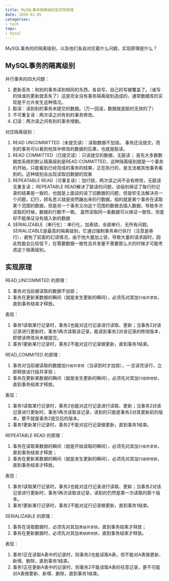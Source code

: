 ```yaml
---
title: MySQL事务隔离级别及实现原理
date: 2020-02-05
categories:
- tech
tags:
- mysql
---
```


MySQL事务的的隔离级别，以及他们各自对应着什么问题，实现原理是什么？

<!-- more -->

## MySQL事务的隔离级别

并行事务的四大问题：
1. 更新丢失：和别的事务读到相同的东西，各自写，自己的写被覆盖了。（谁写的快谁的更新就丢失了）这是完全没有事务隔离级别造成的，通常数据库的实现是不允许发生这种情况。
2. 脏读：读到别的事务未提交的数据。（万一回滚，数据就是脏的无效的了）
3. 不可重复读：两次读之间有别的事务修改。
4. 幻读：两次读之间有别的事务增删。

对应隔离级别：
1. READ UNCOMMITTED（未提交读）：读取数据不加锁。
  事务还没提交，而别的事务可以看到他其中修改的数据的后果，也就是脏读。
2. READ COMMITTED（已提交读）：只读提交的数据，无脏读；
  首先大多数数据库系统的默认隔离级别是READ COMMITTED，这种隔离级别就是一个事务的开始，只能看到已经完成的事务的结果，正在执行的，是无法被其他事务看到的。这种级别会出现读取旧数据的现象
3. REPEATABLE READ（可重复读）：加行锁，两次读之间不会有修改，无脏读无重复读；
  REPEATABLE READ解决了脏读的问题，该级别保证了每行的记录的结果是一致的，也就是上面说的读了旧数据的问题，但是却无法解决另一个问题，幻行，顾名思义就是突然蹦出来的行数据。指的就是某个事务在读取某个范围的数据，但是另一个事务又向这个范围的数据去插入数据，导致多次读取的时候，数据的行数不一致。
  虽然读取同一条数据可以保证一致性，但是却不能保证没有插入新的数据
4. SERIALIZABLE（串行化）：串行化，加表锁，全部串行，无所有问题。
  SERIALIZABLE是最高的隔离级别，它通过强制事务串行执行（注意是串行），避免了前面的幻读情况，由于他大量加上锁，导致大量的请求超时，因此性能会比较低下，在需要数据一致性且并发量不需要那么大的时候才可能考虑这个隔离级别。

## 实现原理

READ_UNCOMMITED 的原理：

1. 事务对当前被读取的数据不加锁；
2. 事务在更新某数据的瞬间（就是发生更新的瞬间），必须先对其加`行级共享锁`，直到事务结束才释放。

表现：

1. 事务1读取某行记录时，事务2也能对这行记录进行读取、更新；当事务2对该记录进行更新时，事务1再次读取该记录，能读到事务2对该记录的修改版本，即使该修改尚未被提交。
2. 事务1更新某行记录时，事务2不能对这行记录做更新，直到事务1结束。

READ_COMMITED 的原理：

1. 事务对当前被读取的数据加`行级共享锁`（当读到时才加锁），一旦读完该行，立即释放该行级共享锁；
2. 事务在更新某数据的瞬间（就是发生更新的瞬间），必须先对其加`行级排他锁`，直到事务结束才释放。

表现：

1. 事务1读取某行记录时，事务2也能对这行记录进行读取、更新；当事务2对该记录进行更新时，事务1再次读取该记录，读到的只能是事务2对其更新前的版本，要不就是事务2提交后的版本。
2. 事务1更新某行记录时，事务2不能对这行记录做更新，直到事务1结束。

REPEATABLE READ 的原理：

1. 事务在读取某数据的瞬间（就是开始读取的瞬间），必须先对其加`行级共享锁`，直到事务结束才释放；
2. 事务在更新某数据的瞬间（就是发生更新的瞬间），必须先对其加`行级排他锁`，直到事务结束才释放。

表现：

1. 事务1读取某行记录时，事务2也能对这行记录进行读取、更新；当事务2对该记录进行更新时，事务1再次读取该记录，读到的仍然是第一次读取的那个版本。
2. 事务1更新某行记录时，事务2不能对这行记录做更新，直到事务1结束。

SERIALIZABLE 的原理：

1. 事务在读取数据时，必须先对其加`表级共享锁`，直到事务结束才释放；
2. 事务在更新数据时，必须先对其加`表级排他锁`，直到事务结束才释放。

表现：

1. 事务1正在读取A表中的记录时，则事务2也能读取A表，但不能对A表做更新、新增、删除，直到事务1结束。
2. 事务1正在更新A表中的记录时，则事务2不能读取A表的任意记录，更不可能对A表做更新、新增、删除，直到事务1结束。

